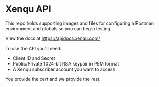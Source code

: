 # Xenqu API

This repo holds supporting images and files for configuring a Postman environment and globals so you can begin testing.

View the docs at https://apidocs.xenqu.com/

To use the API you'll need:

* Client ID and Secret
* Public/Private 1024-bit RSA keypair in PEM format
* A Xenqu subscriber account you want to access

You provide the cert and we provide the rest.
